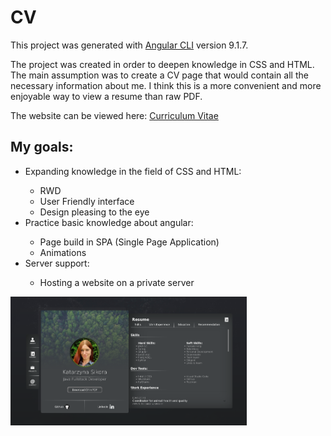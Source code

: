 <h1> CV </h1>

This project was generated with [Angular CLI](https://github.com/angular/angular-cli) version 9.1.7.

The project was created in order to deepen knowledge in CSS and HTML.
The main assumption was to create a CV page that would contain all the necessary information about me. I think this is a more convenient and more enjoyable way to view a resume than raw PDF.

The website can be viewed here: [Curriculum Vitae](http://sikorakatarzyna.pl)

<h2>My goals:</h2>
<ul>
  <li>Expanding knowledge in the field of CSS and HTML:</li>
    <ul>
      <li>RWD</li>
      <li>User Friendly interface</li>
      <li>Design pleasing to the eye</li>
  </ul>
    
    
   <li>Practice basic knowledge about angular:</li>
    <ul>
      <li>Page build in SPA (Single Page Application)</li>
      <li>Animations</li>
    </ul>


   <li>Server support:</li>
    <ul>
      <li>Hosting a website on a private server</li>
    </ul>
</ul>

<img src="https://raw.githubusercontent.com/Kasia-Sikora/Web-CV/master/src/assets/Screenshot.png" width="75%" height="75%">
